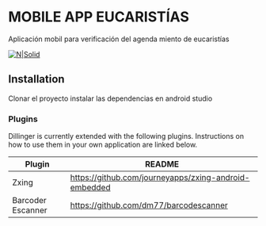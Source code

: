 # MOBILE APP EUCARISTÍAS

Aplicación mobil para verificación del agenda miento de eucaristías

[![N|Solid](https://i.pinimg.com/originals/d6/14/e2/d614e209e78ad6e0954c384af76e8fd7.png)](https://developer.android.com/)

## Installation

Clonar el proyecto instalar las dependencias en android studio 

### Plugins

Dillinger is currently extended with the following plugins. Instructions on how to use them in your own application are linked below.

| Plugin | README |
| ------ | ------ |
| Zxing | https://github.com/journeyapps/zxing-android-embedded |
| Barcoder Escanner | https://github.com/dm77/barcodescanner |





```
